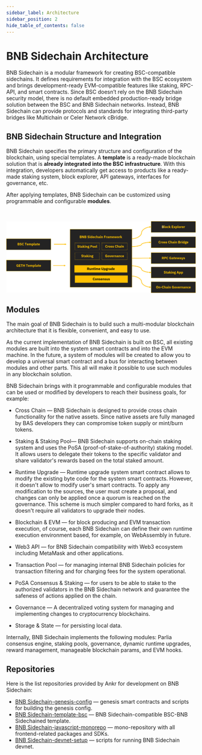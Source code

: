 ```yaml
---
sidebar_label: Architecture
sidebar_position: 2
hide_table_of_contents: false
---
```


# BNB Sidechain Architecture

BNB Sidechain is a modular framework for creating BSC-compatible sidechains. It defines requirements for integration with the BSC ecosystem and brings development-ready EVM-compatible features like staking, RPC-API, and smart contracts. Since BSC doesn’t rely on the BNB Sidechain security model, there is no default embedded production-ready bridge solution between the BSC and BNB Sidechain networks. Instead, BNB Sidechain can provide protocols and standards for integrating third-party bridges like Multichain or Celer Network cBridge.

## BNB Sidechain Structure and Integration

BNB Sidechain specifies the primary structure and configuration of the blockchain, using special templates. A **template** is a ready-made blockchain solution that is **already integrated into the BSC infrastructure**. With this integration, developers automatically get access to products like a ready-made staking system, block explorer, API gateways, interfaces for governance, etc. 

After applying templates, BNB Sidechain can be customized using programmable and configurable **modules**.

<p>
&nbsp;

![img](../../../static/img/assets/bas-architecture1.png)

</p>

## Modules

The main goal of BNB Sidechain is to build such a multi-modular blockchain architecture that it is flexible, convenient, and easy to use.

As the current implementation of BNB Sidechain is built on BSC, all existing modules are built into the system smart contracts and into the EVM machine. In the future, a system of modules will be created to allow you to develop a universal smart contract and a bus for interacting between modules and other parts. This all will make it possible to use such modules in any blockchain solution.

BNB Sidechain brings with it programmable and configurable modules that can be used or modified by developers to reach their business goals, for example:

- Cross Chain — BNB Sidechain is designed to provide cross chain functionality for the native assets. Since native assets are fully managed by BAS developers they can compromise token supply or mint/burn tokens.

- Staking & Staking Pool— BNB Sidechain supports on-chain staking system and uses the PoSA (proof-of-stake-of-authority) staking model. It allows users to delegate their tokens to the specific validator and share validator's rewards based on the total staked amount.

- Runtime Upgrade — Runtime upgrade system smart contract allows to modify the existing byte code for the system smart contracts. However, it doesn't allow to modify user's smart contracts. To apply any modification to the sources, the user must create a proposal, and changes can only be applied once a quorum is reached on the governance. This scheme is much simpler compared to hard forks, as it doesn't require all validators to upgrade their nodes.

- Blockchain & EVM — for block producing and EVM transaction execution, of course, each BNB Sidechain can define their own runtime execution environment based, for example, on WebAssembly in future.

- Web3 API — for BNB Sidechain compatibility with Web3 ecosystem including MetaMask and other applications.

- Transaction Pool — for managing internal BNB Sidechain policies for transaction filtering and for charging fees for the system operational.

- PoSA Consensus & Staking — for users to be able to stake to the authorized validators in the BNB Sidechain network and guarantee the safeness of actions applied on the chain.

- Governance — A decentralized voting system for managing and implementing changes to cryptocurrency blockchains.

- Storage & State — for persisting local data.

Internally, BNB Sidechain implements the following modules: Parlia consensus engine, staking pools, governance, dynamic runtime upgrades, reward management, manageable blockchain params, and EVM hooks.

## Repositories

Here is the list repositories provided by Ankr for development on BNB Sidechain:
* [BNB Sidechain-genesis-config](https://github.com/Ankr-network/bas-genesis-config) — genesis smart contracts and scripts for building the genesis config.
* [BNB Sidechain-template-bsc](https://github.com/Ankr-network/bas-template-bsc) — BNB Sidechain-compatible BSC-BNB Sidechained template.
* [BNB Sidechain-javascript-monorepo](https://github.com/Ankr-network/bas-javascript-monorepo) — mono-repository with all frontend-related packages and SDKs.
* [BNB Sidechain-devnet-setup](https://github.com/Ankr-network/bas-devnet-setup) — scripts for running BNB Sidechain devnet.
